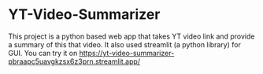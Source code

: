 # YT-Video-Summarizer
This project is a python based web app that takes YT video link and provide a summary of this that video. It also used streamlit (a python library) for GUI.
You can try it on https://yt-video-summarizer-pbraapc5uavgkzsx6z3prn.streamlit.app/
